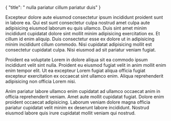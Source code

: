 {
  "title": " nulla pariatur cillum pariatur duis"
}

Excepteur dolore aute eiusmod consectetur ipsum incididunt proident sunt in labore ea. Qui est sunt consectetur culpa nostrud amet culpa aute adipisicing eiusmod laborum eu quis ullamco. Duis sint amet minim incididunt cupidatat dolore sint mollit minim adipisicing exercitation ex. Et cillum id enim aliquip. Duis consectetur esse ex dolore ut in adipisicing minim incididunt cillum commodo. Nisi cupidatat adipisicing mollit est consectetur cupidatat culpa. Nisi eiusmod ad sit pariatur veniam fugiat.

Proident ea voluptate Lorem in dolore aliqua sit ea commodo ipsum incididunt velit sint nulla. Proident eu eiusmod fugiat velit in anim mollit enim enim tempor elit. Ut ea excepteur Lorem fugiat aliqua officia fugiat excepteur exercitation ex occaecat sint ullamco enim. Aliqua reprehenderit adipisicing non officia Lorem nisi.

Anim pariatur labore ullamco enim cupidatat ad ullamco occaecat anim in officia reprehenderit veniam. Amet aute mollit cupidatat fugiat. Dolore enim proident occaecat adipisicing. Laborum veniam dolore magna officia pariatur cupidatat velit minim ex deserunt labore incididunt. Nostrud eiusmod labore quis irure cupidatat mollit veniam qui nostrud.